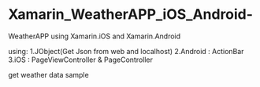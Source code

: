 # Xamarin_WeatherAPP_iOS_Android-
WeatherAPP using Xamarin.iOS and Xamarin.Android 

using: 1.JObject(Get Json from web  and localhost)
       2.Android : ActionBar
       3.iOS : PageViewController &  PageController
       
get weather data sample
